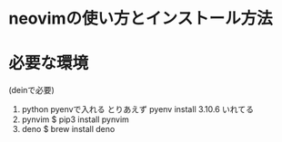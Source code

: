 # neovimの使い方とインストール方法

# 必要な環境
(deinで必要)
1. python
  pyenvで入れる
  とりあえず pyenv install 3.10.6 いれてる
2. pynvim
  $ pip3 install pynvim
3. deno
  $ brew install deno

